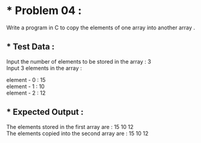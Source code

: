 # * Problem 04 :

Write a program in C to copy the elements of one array into another array .  

## * Test Data :

Input the number of elements to be stored in the array : 3  
Input 3 elements in the array : 
 
element - 0 : 15  
element - 1 : 10  
element - 2 : 12  

## * Expected Output :  

The elements stored in the first array are : 15 10 12  
The elements copied into the second array are : 15 10 12  
